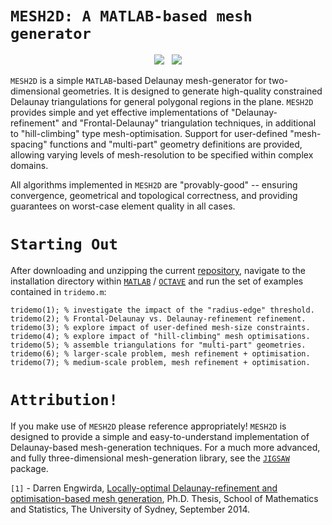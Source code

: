 # `MESH2D: A MATLAB-based mesh generator`

<p align="center">
  <img src = "../master/poly-data/lake-1.png"> &nbsp
  <img src = "../master/poly-data/lake-2.png">
</p>

`MESH2D` is a simple `MATLAB`-based Delaunay mesh-generator for two-dimensional geometries. It is designed to generate high-quality constrained Delaunay triangulations for general polygonal regions in the plane. `MESH2D` provides simple and yet effective implementations of "Delaunay-refinement" and "Frontal-Delaunay" triangulation techniques, in additional to "hill-climbing" type mesh-optimisation. Support for user-defined "mesh-spacing" functions and "multi-part" geometry definitions are provided, allowing varying levels of mesh-resolution to be specified within complex domains.

All algorithms implemented in `MESH2D` are "provably-good" -- ensuring convergence, geometrical and topological correctness, and providing guarantees on worst-case element quality in all cases.

# `Starting Out`

After downloading and unzipping the current <a href="https://github.com/dengwirda/mesh2d/archive/master.zip">repository</a>, navigate to the installation directory within <a href="http://www.mathworks.com">`MATLAB`</a> / <a href="https://www.gnu.org/software/octave">`OCTAVE`</a> and run the set of examples contained in `tridemo.m`:
````
tridemo(1); % investigate the impact of the "radius-edge" threshold.
tridemo(2); % Frontal-Delaunay vs. Delaunay-refinement refinement.
tridemo(3); % explore impact of user-defined mesh-size constraints.
tridemo(4); % explore impact of "hill-climbing" mesh optimisations.
tridemo(5); % assemble triangulations for "multi-part" geometries.
tridemo(6); % larger-scale problem, mesh refinement + optimisation. 
tridemo(7); % medium-scale problem, mesh refinement + optimisation. 
````
# `Attribution!`

If you make use of `MESH2D` please reference appropriately! `MESH2D` is designed to provide a simple and easy-to-understand implementation of Delaunay-based mesh-generation techniques. For a much more advanced, and fully three-dimensional mesh-generation library, see the <a href="https://github.com/dengwirda/jigsaw-matlab/">`JIGSAW`</a> package.

`[1]` - Darren Engwirda, <a href="http://hdl.handle.net/2123/13148">Locally-optimal Delaunay-refinement and optimisation-based mesh generation</a>, Ph.D. Thesis, School of Mathematics and Statistics, The University of Sydney, September 2014.
